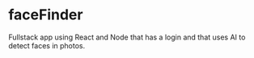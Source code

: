 # faceFinder

Fullstack app using React and Node that has a login and that uses AI to detect faces in photos.
